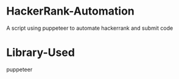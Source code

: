 # HackerRank-Automation
A script using puppeteer to automate hackerrank and submit code

# Library-Used 
puppeteer